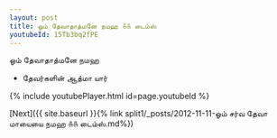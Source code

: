```yaml
---
layout: post
title: ஓம் தேவாதாத்மனே நமஹ ௧௧ டைம்ஸ்
youtubeId: 15Tb3bq2fPE
---
```

 
 
 ஓம் தேவாதாத்மனே நமஹ  
 
 -  தேவர்களின் ஆத்மா யார் 
 
  
 
  
 
 
 
 
 
 


{% include youtubePlayer.html id=page.youtubeId %}
 
[Next]({{ site.baseurl }}{% link  split1/_posts/2012-11-11-ஓம் சர்வ தேவா மாயையை நமஹ ௧௧ டைம்ஸ்.md%})
 
